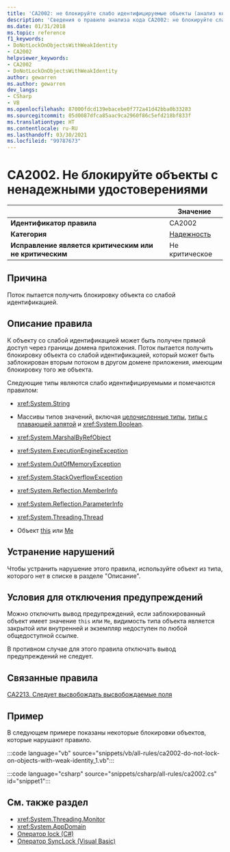 ```yaml
---
title: 'CA2002: не блокируйте слабо идентифицируемые объекты (анализ кода)'
description: 'Сведения о правиле анализа кода CA2002: не блокируйте слабо идентифицируемые объекты'
ms.date: 01/31/2018
ms.topic: reference
f1_keywords:
- DoNotLockOnObjectsWithWeakIdentity
- CA2002
helpviewer_keywords:
- CA2002
- DoNotLockOnObjectsWithWeakIdentity
author: gewarren
ms.author: gewarren
dev_langs:
- CSharp
- VB
ms.openlocfilehash: 87000fdcd139ebacebe0f772a41d42bba0b33283
ms.sourcegitcommit: 05d0087dfca85aac9ca2960f86c5efd218bf833f
ms.translationtype: HT
ms.contentlocale: ru-RU
ms.lasthandoff: 03/30/2021
ms.locfileid: "99787673"
---
```

# <a name="ca2002-do-not-lock-on-objects-with-weak-identity"></a>CA2002. Не блокируйте объекты с ненадежными удостоверениями

| | Значение |
|-|-|
| **Идентификатор правила** |CA2002|
| **Категория** |[Надежность](reliability-warnings.md)|
| **Исправление является критическим или не критическим** |Не критическое|

## <a name="cause"></a>Причина

Поток пытается получить блокировку объекта со слабой идентификацией.

## <a name="rule-description"></a>Описание правила

К объекту со слабой идентификацией может быть получен прямой доступ через границы домена приложения. Поток пытается получить блокировку объекта со слабой идентификацией, который может быть заблокирован вторым потоком в другом домене приложения, имеющим блокировку того же объекта.

Следующие типы являются слабо идентифицируемыми и помечаются правилом:

- <xref:System.String>

- Массивы типов значений, включая [целочисленные типы](../../../csharp/language-reference/builtin-types/integral-numeric-types.md), [типы с плавающей запятой](../../../csharp/language-reference/builtin-types/floating-point-numeric-types.md) и <xref:System.Boolean>.

- <xref:System.MarshalByRefObject>

- <xref:System.ExecutionEngineException>

- <xref:System.OutOfMemoryException>

- <xref:System.StackOverflowException>

- <xref:System.Reflection.MemberInfo>

- <xref:System.Reflection.ParameterInfo>

- <xref:System.Threading.Thread>

- Объект [this](../../../csharp/language-reference/keywords/this.md) или [Me](../../../visual-basic/programming-guide/program-structure/me-my-mybase-and-myclass.md)

## <a name="how-to-fix-violations"></a>Устранение нарушений

Чтобы устранить нарушение этого правила, используйте объект из типа, которого нет в списке в разделе "Описание".

## <a name="when-to-suppress-warnings"></a>Условия для отключения предупреждений

Можно отключить вывод предупреждений, если заблокированный объект имеет значение `this` или `Me`, видимость типа объекта является закрытой или внутренней и экземпляр недоступен по любой общедоступной ссылке.

В противном случае для этого правила отключать вывод предупреждений не следует.

## <a name="related-rules"></a>Связанные правила

[CA2213. Следует высвобождать высвобождаемые поля](ca2213.md)

## <a name="example"></a>Пример

В следующем примере показаны некоторые блокировки объектов, которые нарушают правило.

:::code language="vb" source="snippets/vb/all-rules/ca2002-do-not-lock-on-objects-with-weak-identity_1.vb":::

:::code language="csharp" source="snippets/csharp/all-rules/ca2002.cs" id="snippet1":::

## <a name="see-also"></a>См. также раздел

- <xref:System.Threading.Monitor>
- <xref:System.AppDomain>
- [Оператор lock (C#)](../../../csharp/language-reference/keywords/lock-statement.md)
- [Оператор SyncLock (Visual Basic)](../../../visual-basic/language-reference/statements/synclock-statement.md)

